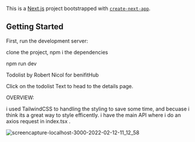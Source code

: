 This is a [Next.js](https://nextjs.org/) project bootstrapped with [`create-next-app`](https://github.com/vercel/next.js/tree/canary/packages/create-next-app).

## Getting Started

First, run the development server:

clone the project, npm i the dependencies 

npm run dev


Todolist by Robert Nicol for benifitHub 

Click on the todolist Text to head to the details page. 


OVERVIEW:

i used TailwindCSS to handling the styling to save some time, and becuase i think its a great way to style efficently. i have the main API where i do an axios request in index.tsx .


![screencapture-localhost-3000-2022-02-12-11_12_58](https://user-images.githubusercontent.com/59029959/153719002-6b8490af-9dd1-427e-a4e0-26fef5833ebe.png)
